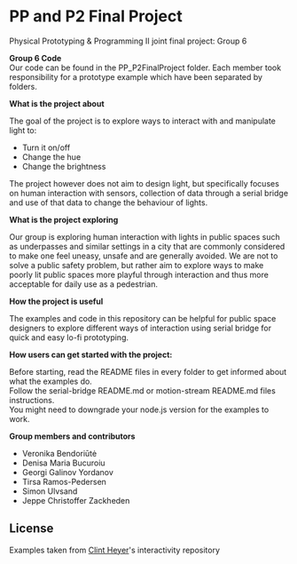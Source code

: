 # PP and P2 Final Project
Physical Prototyping & Programming II joint final project: Group 6

**Group 6 Code**  
Our code can be found in the PP_P2FinalProject folder. Each member took responsibility for a prototype example which have been separated by folders.   



**What is the project about**

The goal of the project is to explore ways to interact with and manipulate light to:
  - Turn it on/off
  - Change the hue
  - Change the brightness
  
The project however does not aim to design light, but specifically focuses on human interaction with sensors, collection of data through a serial bridge and use of that data to change the behaviour of lights.




**What is the project exploring**

Our group is exploring human interaction with lights in public spaces such as underpasses and similar settings in a city that are commonly considered to make one feel uneasy, unsafe and are generally avoided.
We are not to solve a public safety problem, but rather aim to explore ways to make poorly lit public spaces more playful through interaction and thus more acceptable for daily use as a pedestrian.




**How the project is useful**

The examples and code in this repository can be helpful for public space designers to explore different ways of interaction using serial bridge for quick and easy lo-fi prototyping.




**How users can get started with the project:**

Before starting, read the README files in every folder to get informed about what the examples do.  
Follow the serial-bridge README.md or motion-stream README.md files instructions.  
You might need to downgrade your node.js version for the examples to work.  



**Group members and contributors**

  - Veronika Bendoriūtė
  - Denisa Maria Bucuroiu
  - Georgi Galinov Yordanov
  - Tirsa Ramos-Pedersen
  - Simon Ulvsand
  - Jeppe Christoffer Zackheden


License
----

Examples taken from [Clint Heyer]'s interactivity repository

   [Clint Heyer]: <https://github.com/ClintH/interactivity>
